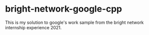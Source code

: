 # bright-network-google-cpp

<p>
This is my solution to google's work sample from the bright network internship experience 2021.
</p>